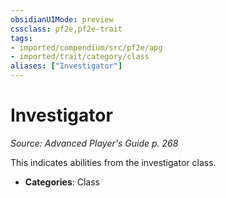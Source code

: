 ```yaml
---
obsidianUIMode: preview
cssclass: pf2e,pf2e-trait
tags:
- imported/compendium/src/pf2e/apg
- imported/trait/category/class
aliases: ["Investigator"]
---
```

# Investigator  
*Source: Advanced Player's Guide p. 268*  

This indicates abilities from the investigator class.

- **Categories**: Class
